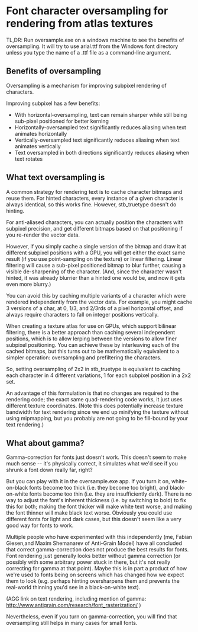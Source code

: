 # Font character oversampling for rendering from atlas textures

TL,DR: Run oversample.exe on a windows machine to see the
benefits of oversampling. It will try to use arial.ttf from the
Windows font directory unless you type the name of a .ttf file as
a command-line argument.

## Benefits of oversampling

Oversampling is a mechanism for improving subpixel rendering of characters.

Improving subpixel has a few benefits:

* With horizontal-oversampling, text can remain sharper while still being sub-pixel positioned for better kerning
* Horizontally-oversampled text significantly reduces aliasing when text animates horizontally
* Vertically-oversampled text significantly reduces aliasing when text animates vertically
* Text oversampled in both directions significantly reduces aliasing when text rotates

## What text oversampling is

A common strategy for rendering text is to cache character bitmaps
and reuse them. For hinted characters, every instance of a given
character is always identical, so this works fine. However, stb_truetype
doesn't do hinting.

For anti-aliased characters, you can actually position the characters
with subpixel precision, and get different bitmaps based on that positioning
if you re-render the vector data.

However, if you simply cache a single version of the bitmap and
draw it at different subpixel positions with a GPU, you will get
either the exact same result (if you use point-sampling on the
texture) or linear filtering. Linear filtering will cause a sub-pixel
positioned bitmap to blur further, causing a visible de-sharpening
of the character. (And, since the character wasn't hinted, it was
already blurrier than a hinted one would be, and now it gets even
more blurry.)

You can avoid this by caching multiple variants of a character which
were rendered independently from the vector data. For example, you
might cache 3 versions of a char, at 0, 1/3, and 2/3rds of a pixel
horizontal offset, and always require characters to fall on integer
positions vertically.

When creating a texture atlas for use on GPUs, which support bilinear
filtering, there is a better approach than caching several independent
positions, which is to allow lerping between the versions to allow
finer subpixel positioning. You can achieve these by interleaving
each of the cached bitmaps, but this turns out to be mathematically
equivalent to a simpler operation: oversampling and prefiltering the
characters.

So, setting oversampling of 2x2 in stb_truetype is equivalent to caching
each character in 4 different variations, 1 for each subpixel position
in a 2x2 set.

An advantage of this formulation is that no changes are required to
the rendering code; the exact same quad-rendering code works, it just
uses different texture coordinates. (Note this does potentially increase
texture bandwidth for text rendering since we end up minifying the texture
without using mipmapping, but you probably are not going to be fill-bound
by your text rendering.)

## What about gamma?

Gamma-correction for fonts just doesn't work. This doesn't seem to make
much sense -- it's physically correct, it simulates what we'd see if you
shrunk a font down really far, right?

But you can play with it in the oversample.exe app. If you turn it on,
white-on-black fonts become too thick (i.e. they become too bright), and
black-on-white fonts become too thin (i.e. they are insufficiently dark). There is
no way to adjust the font's inherent thickness (i.e. by switching to
bold) to fix this for both; making the font thicker will make white
text worse, and making the font thinner will make black text worse.
Obviously you could use different fonts for light and dark cases, but
this doesn't seem like a very good way for fonts to work.

Multiple people who have experimented with this independently (me,
Fabian Giesen,and Maxim Shemanarev of Anti-Grain Model) have all
concluded that correct gamma-correction does not produce the best
results for fonts. Font rendering just generally looks better without
gamma correction (or possibly with some arbitrary power stuck in
there, but it's not really correcting for gamma at that point). Maybe
this is in part a product of how we're used to fonts being on screens
which has changed how we expect them to look (e.g. perhaps hinting
oversharpens them and prevents the real-world thinning you'd see in
a black-on-white text).

(AGG link on text rendering, including mention of gamma:
  http://www.antigrain.com/research/font_rasterization/ )

Nevertheless, even if you turn on gamma-correction, you will find that
oversampling still helps in many cases for small fonts.
